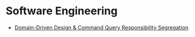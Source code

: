 # Software Engineering

* [Domain-Driven Design & Command Query Responsibility Segregation](ddd_cqrs.md)